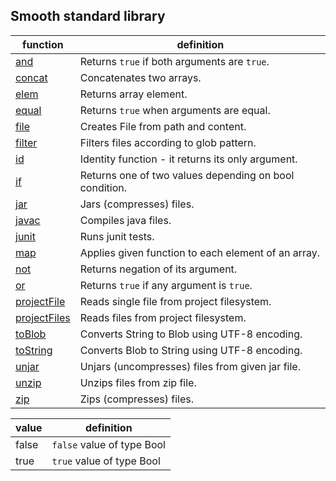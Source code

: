 
Smooth standard library
---------------------
| function                            | definition                                             |
|-------------------------------------|--------------------------------------------------------|
| [and](api/and.md)                   | Returns `true` if both arguments are `true`.           |
| [concat](api/concat.md)             | Concatenates two arrays.                               |
| [elem](api/elem.md)                 | Returns array element.                                 |
| [equal](api/equal.md)               | Returns `true` when arguments are equal.               |
| [file](api/file.md)                 | Creates File from path and content.                    |
| [filter](api/filter.md)             | Filters files according to glob pattern.               |
| [id](api/id.md)                     | Identity function - it returns its only argument.      |
| [if](api/if.md)                     | Returns one of two values depending on bool condition. |
| [jar](api/jar.md)                   | Jars (compresses) files.                               |
| [javac](api/javac.md)               | Compiles java files.                                   |
| [junit](api/junit.md)               | Runs junit tests.                                      |
| [map](api/map.md)                   | Applies given function to each element of an array.    |
| [not](api/not.md)                   | Returns negation of its argument.                      |
| [or](api/or.md)                     | Returns `true` if any argument is `true`.              |
| [projectFile](api/projectFile.md)   | Reads single file from project filesystem.             |
| [projectFiles](api/projectFiles.md) | Reads files from project filesystem.                   |
| [toBlob](api/toBlob.md)             | Converts String to Blob using UTF-8 encoding.          |
| [toString](api/toString.md)         | Converts Blob to String using UTF-8 encoding.          |
| [unjar](api/unjar.md)               | Unjars (uncompresses) files from given jar file.       |
| [unzip](api/unzip.md)               | Unzips files from zip file.                            |
| [zip](api/zip.md)                   | Zips (compresses) files.                               |

| value                 | definition                 |
|-----------------------|----------------------------|
| false                 | `false` value of type Bool |
| true                  | `true` value of type Bool  |
